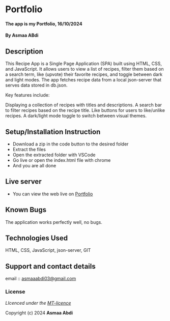 # Portfolio
#### The app is my Portfolio, 16/10/2024
#### **By Asmaa ABdi**
## Description
This Recipe App is a Single Page Application (SPA) built using HTML, CSS, and JavaScript. It allows users to view a list of recipes, filter them based on a search term, like (upvote) their favorite recipes, and toggle between dark and light modes. The app fetches recipe data from a local json-server that serves data stored in db.json.

Key features include:

Displaying a collection of recipes with titles and descriptions.
A search bar to filter recipes based on the recipe title.
Like buttons for users to like/unlike recipes.
A dark/light mode toggle to switch between visual themes.

## Setup/Installation Instruction
* Download a zip in the code button to the desired folder
* Extract the files
* Open the extracted folder with VSCode
* Go live or open the index.html file with chrome
* And you are all done

## Live server
* You can view the web live on [Portfolio]()

## Known Bugs
The application works perfectly well, no bugs.

## Technologies Used
HTML, CSS, JavaScript, json-server, GIT

## Support and contact details
email :: asmaaabdi03@gmail.com

### License
*LIcenced under the [MT-licence](https://github.com/k-koech/portfolio-sdft11/blob/master/LICENSE.md)*

Copyright (c) 2024 **Asmaa Abdi**